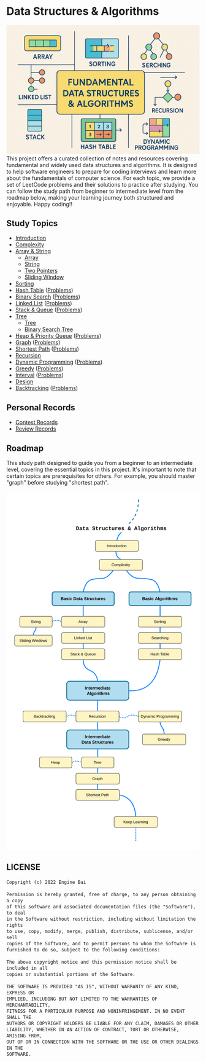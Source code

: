 Data Structures & Algorithms
========

![Cover](./media/cover.png)
This project offers a curated collection of notes and resources covering fundamental and widely used data structures and algorithms. It is designed to help software engineers to prepare for coding interviews and learn more about the fundamentals of computer science. For each topic, we provide a set of LeetCode problems and their solutions to practice after studying. You can follow the study path from beginner to intermediate level from the roadmap below, making your learning journey both structured and enjoyable. Happy coding!!

## Study Topics
- [Introduction](./topics/introduction.md)
- [Complexity](./topics/complexity.md)
- [Array & String](./topics/array.md) 
    - [Array](./problems/array-problems.md)
    - [String](./problems/string-problems.md)
    - [Two Pointers](./problems/two-pointers-problems.md)
    - [Sliding Window](./problems/sliding-window-problems.md)
- [Sorting](./topics/sorting.md)
- [Hash Table](./topics/hash-table.md) ([Problems](./problems/hash-table-problems.md))
- [Binary Search](./topics/binary-search.md) ([Problems](./problems/binary-search-problems.md))
- [Linked List](./topics/linked-list.md) ([Problems](./problems/linked-list-problems.md))
- [Stack & Queue](./topics/stack-queue.md) ([Problems](./problems/stack-queue-problems.md))
- [Tree](./topics/tree.md)
    - [Tree](./problems/tree-problems.md)
    - [Binary Search Tree](./problems/bst-problems.md)
- [Heap & Priority Queue](./topics/heap.md) ([Problems](./problems/heap-problems.md))
- [Graph](./topics/graph.md) ([Problems](./problems/graph-problems.md))
- [Shortest Path](./topics/shortest-path.md) ([Problems](./problems/shortest-path-problems.md))
- [Recursion](./topics/recursion.md)
- [Dynamic Programming](./topics/dynamic-programming.md) ([Problems](./problems/dynamic-programming-problems.md))
- [Greedy](./topics/greedy.md) ([Problems](./problems/greedy-problems.md))
- [Interval](./topics/interval.md) ([Problems](./problems/interval-problems.md))
- [Design](./problems/design-problems.md)
- [Backtracking](./topics/backtracking.md) ([Problems](./problems/backtracking-problems.md))

## Personal Records
- [Contest Records](./problems/contests.md)
- [Review Records](./problems/reviews.md)

## Roadmap
This study path designed to guide you from a beginner to an intermediate level, covering the essential topics in this project. It's important to note that certain topics are prerequisites for others. For example, you should master "graph" before studying "shortest path".

![Roadmap](./media/roadmap.png)

## LICENSE

```
Copyright (c) 2022 Engine Bai

Permission is hereby granted, free of charge, to any person obtaining a copy
of this software and associated documentation files (the "Software"), to deal
in the Software without restriction, including without limitation the rights
to use, copy, modify, merge, publish, distribute, sublicense, and/or sell
copies of the Software, and to permit persons to whom the Software is
furnished to do so, subject to the following conditions:

The above copyright notice and this permission notice shall be included in all
copies or substantial portions of the Software.

THE SOFTWARE IS PROVIDED "AS IS", WITHOUT WARRANTY OF ANY KIND, EXPRESS OR
IMPLIED, INCLUDING BUT NOT LIMITED TO THE WARRANTIES OF MERCHANTABILITY,
FITNESS FOR A PARTICULAR PURPOSE AND NONINFRINGEMENT. IN NO EVENT SHALL THE
AUTHORS OR COPYRIGHT HOLDERS BE LIABLE FOR ANY CLAIM, DAMAGES OR OTHER
LIABILITY, WHETHER IN AN ACTION OF CONTRACT, TORT OR OTHERWISE, ARISING FROM,
OUT OF OR IN CONNECTION WITH THE SOFTWARE OR THE USE OR OTHER DEALINGS IN THE
SOFTWARE.
```
